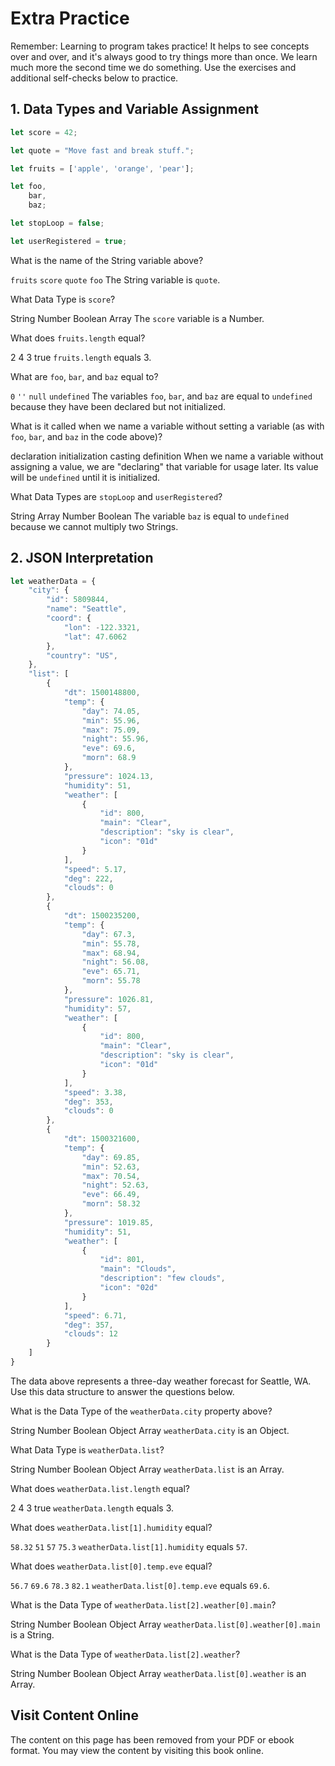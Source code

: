 # Extra Practice

Remember: Learning to program takes practice! It helps to see concepts over and over, and it's always good to try things more than once. We learn much more the second time we do something. Use the exercises and additional self-checks below to practice.

## 1. Data Types and Variable Assignment

```js
let score = 42;

let quote = "Move fast and break stuff.";

let fruits = ['apple', 'orange', 'pear'];

let foo,
    bar,
    baz;

let stopLoop = false;

let userRegistered = true;

```
<quiz name="">
    <question>
        <p>What is the name of the String variable above?</p>
        <answer><code>fruits</code></answer>
        <answer><code>score</code></answer>
        <answer correct><code>quote</code></answer>
        <answer><code>foo</code></answer>
        <explanation>The String variable is <code>quote</code>.</explanation>
    </question>
    <question>
        <p>What Data Type is <code>score</code>?</p>
        <answer>String</answer>
        <answer correct>Number</answer>
        <answer>Boolean</answer>
        <answer>Array</answer>
        <explanation>The <code>score</code> variable is a Number.</explanation>
    </question>
    <question>
        <p>What does <code>fruits.length</code> equal?</p>
        <answer>2</answer>
        <answer>4</answer>
        <answer correct>3</answer>
        <answer>true</answer>
        <explanation><code>fruits.length</code> equals 3.</explanation>
    </question>
    <question>
        <p>What are <code>foo</code>, <code>bar</code>, and <code>baz</code> equal to?</p>
        <answer><code>0</code></answer>
        <answer><code>''</code></answer>
        <answer undefined><code>null</code></answer>
        <answer><code>undefined</code></answer>
        <explanation>The variables <code>foo</code>, <code>bar</code>, and <code>baz</code> are equal to <code>undefined</code> because they have been declared but not initialized.</explanation>
    </question>
    <question>
        <p>What is it called when we name a variable without setting a variable (as with <code>foo</code>, <code>bar</code>, and <code>baz</code> in the code above)?</p>
        <answer correct>declaration</answer>
        <answer>initialization</answer>
        <answer>casting</answer>
        <answer>definition</answer>
        <explanation>When we name a variable without assigning a value, we are "declaring" that variable for usage later. Its value will be <code>undefined</code> until it is initialized.</explanation>
    </question>
    <question>
        <p>What Data Types are <code>stopLoop</code> and <code>userRegistered</code>?</p>
        <answer>String</answer>
        <answer>Array</answer>
        <answer>Number</answer>
        <answer correct>Boolean</answer>
        <explanation>The variable <code>baz</code> is equal to <code>undefined</code> because we cannot multiply two Strings.</explanation>
    </question>

</quiz>

## 2. JSON Interpretation

```js
let weatherData = {
    "city": {
        "id": 5809844,
        "name": "Seattle",
        "coord": {
            "lon": -122.3321,
            "lat": 47.6062
        },
        "country": "US",
    },
    "list": [
        {
            "dt": 1500148800,
            "temp": {
                "day": 74.05,
                "min": 55.96,
                "max": 75.09,
                "night": 55.96,
                "eve": 69.6,
                "morn": 68.9
            },
            "pressure": 1024.13,
            "humidity": 51,
            "weather": [
                {
                    "id": 800,
                    "main": "Clear",
                    "description": "sky is clear",
                    "icon": "01d"
                }
            ],
            "speed": 5.17,
            "deg": 222,
            "clouds": 0
        },
        {
            "dt": 1500235200,
            "temp": {
                "day": 67.3,
                "min": 55.78,
                "max": 68.94,
                "night": 56.08,
                "eve": 65.71,
                "morn": 55.78
            },
            "pressure": 1026.81,
            "humidity": 57,
            "weather": [
                {
                    "id": 800,
                    "main": "Clear",
                    "description": "sky is clear",
                    "icon": "01d"
                }
            ],
            "speed": 3.38,
            "deg": 353,
            "clouds": 0
        },
        {
            "dt": 1500321600,
            "temp": {
                "day": 69.85,
                "min": 52.63,
                "max": 70.54,
                "night": 52.63,
                "eve": 66.49,
                "morn": 58.32
            },
            "pressure": 1019.85,
            "humidity": 51,
            "weather": [
                {
                    "id": 801,
                    "main": "Clouds",
                    "description": "few clouds",
                    "icon": "02d"
                }
            ],
            "speed": 6.71,
            "deg": 357,
            "clouds": 12
        }
    ]
}

```

The data above represents a three-day weather forecast for Seattle, WA. Use this data structure to answer the questions below.

<quiz name="">
    <question>
        <p>What is the Data Type of the <code>weatherData.city</code> property above?</p>
        <answer>String</answer>
        <answer>Number</answer>
        <answer>Boolean</answer>
        <answer correct>Object</answer>
        <answer>Array</answer>
        <explanation><code>weatherData.city</code> is an Object.</explanation>
    </question>
    <question>
        <p>What Data Type is <code>weatherData.list</code>?</p>
        <answer>String</answer>
        <answer>Number</answer>
        <answer>Boolean</answer>
        <answer>Object</answer>
        <answer correct>Array</answer>
        <explanation><code>weatherData.list</code> is an Array.</explanation>
    </question>
    <question>
        <p>What does <code>weatherData.list.length</code> equal?</p>
        <answer>2</answer>
        <answer>4</answer>
        <answer correct>3</answer>
        <answer>true</answer>
        <explanation><code>weatherData.length</code> equals 3.</explanation>
    </question>
    <question>
        <p>What does <code>weatherData.list[1].humidity</code> equal?</p>
        <answer><code>58.32</code></answer>
        <answer><code>51</code></answer>
        <answer correct><code>57</code></answer>
        <answer><code>75.3</code></answer>
        <explanation><code>weatherData.list[1].humidity</code> equals <code>57</code>.</explanation>
    </question>
    <question>
        <p>What does <code>weatherData.list[0].temp.eve</code> equal?</p>
        <answer><code>56.7</code></answer>
        <answer correct><code>69.6</code></answer>
        <answer><code>78.3</code></answer>
        <answer><code>82.1</code></answer>
        <explanation><code>weatherData.list[0].temp.eve</code> equals <code>69.6</code>.</explanation>
    </question>
    <question>
        <p>What is the Data Type of <code>weatherData.list[2].weather[0].main</code>?</p>
        <answer correct>String</answer>
        <answer>Number</answer>
        <answer>Boolean</answer>
        <answer>Object</answer>
        <answer>Array</answer>
        <explanation><code>weatherData.list[0].weather[0].main</code> is a String.</explanation>
    </question>
    <question>
        <p>What is the Data Type of <code>weatherData.list[2].weather</code>?</p>
        <answer>String</answer>
        <answer>Number</answer>
        <answer>Boolean</answer>
        <answer>Object</answer>
        <answer correct>Array</answer>
        <explanation><code>weatherData.list[0].weather</code> is an Array.</explanation>
    </question>

</quiz>






<div class="no-quiz">
     <h2>Visit Content Online</h2>
     <p> 
         The content on this page has been removed from your PDF 
         or ebook format. You may view the content by visiting
         this book online.
     </p>
</div>
